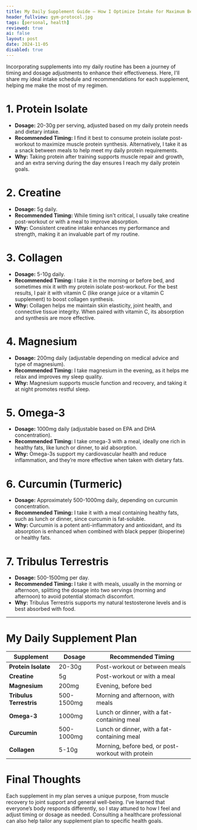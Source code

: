 ```yaml
---
title: My Daily Supplement Guide — How I Optimize Intake for Maximum Benefits
header_fullview: gym-protocol.jpg
tags: [personal, health]  
reviewed: true  
ai: false
layout: post
date: 2024-11-05
disabled: true
---
```

Incorporating supplements into my daily routine has been a journey of timing and dosage adjustments to enhance their effectiveness. Here, I'll share my ideal intake schedule and recommendations for each supplement, helping me make the most of my regimen.

# 1. **Protein Isolate**
- **Dosage:** 20-30g per serving, adjusted based on my daily protein needs and dietary intake.
- **Recommended Timing:** I find it best to consume protein isolate post-workout to maximize muscle protein synthesis. Alternatively, I take it as a snack between meals to help meet my daily protein requirements.
- **Why:** Taking protein after training supports muscle repair and growth, and an extra serving during the day ensures I reach my daily protein goals.

# 2. **Creatine**
- **Dosage:** 5g daily.
- **Recommended Timing:** While timing isn't critical, I usually take creatine post-workout or with a meal to improve absorption.
- **Why:** Consistent creatine intake enhances my performance and strength, making it an invaluable part of my routine.

# 3. **Collagen**
- **Dosage:** 5-10g daily.
- **Recommended Timing:** I take it in the morning or before bed, and sometimes mix it with my protein isolate post-workout. For the best results, I pair it with vitamin C (like orange juice or a vitamin C supplement) to boost collagen synthesis.
- **Why:** Collagen helps me maintain skin elasticity, joint health, and connective tissue integrity. When paired with vitamin C, its absorption and synthesis are more effective.

# 4. **Magnesium**
- **Dosage:** 200mg daily (adjustable depending on medical advice and type of magnesium).
- **Recommended Timing:** I take magnesium in the evening, as it helps me relax and improves my sleep quality.
- **Why:** Magnesium supports muscle function and recovery, and taking it at night promotes restful sleep.

# 5. **Omega-3**
- **Dosage:** 1000mg daily (adjustable based on EPA and DHA concentration).
- **Recommended Timing:** I take omega-3 with a meal, ideally one rich in healthy fats, like lunch or dinner, to aid absorption.
- **Why:** Omega-3s support my cardiovascular health and reduce inflammation, and they’re more effective when taken with dietary fats.

# 6. **Curcumin (Turmeric)**
- **Dosage:** Approximately 500-1000mg daily, depending on curcumin concentration.
- **Recommended Timing:** I take it with a meal containing healthy fats, such as lunch or dinner, since curcumin is fat-soluble.
- **Why:** Curcumin is a potent anti-inflammatory and antioxidant, and its absorption is enhanced when combined with black pepper (bioperine) or healthy fats.

# 7. **Tribulus Terrestris**
- **Dosage:** 500-1500mg per day.
- **Recommended Timing:** I take it with meals, usually in the morning or afternoon, splitting the dosage into two servings (morning and afternoon) to avoid potential stomach discomfort.
- **Why:** Tribulus Terrestris supports my natural testosterone levels and is best absorbed with food.

---

# My Daily Supplement Plan

| Supplement           | Dosage         | Recommended Timing                               |
|----------------------|----------------|--------------------------------------------------|
| **Protein Isolate**  | 20-30g         | Post-workout or between meals                    |
| **Creatine**         | 5g             | Post-workout or with a meal                      |
| **Magnesium**        | 200mg          | Evening, before bed                              |
| **Tribulus Terrestris** | 500-1500mg  | Morning and afternoon, with meals                |
| **Omega-3**          | 1000mg         | Lunch or dinner, with a fat-containing meal      |
| **Curcumin**         | 500-1000mg     | Lunch or dinner, with a fat-containing meal      |
| **Collagen**         | 5-10g          | Morning, before bed, or post-workout with protein|

# Final Thoughts
Each supplement in my plan serves a unique purpose, from muscle recovery to joint support and general well-being. I’ve learned that everyone’s body responds differently, so I stay attuned to how I feel and adjust timing or dosage as needed. Consulting a healthcare professional can also help tailor any supplement plan to specific health goals.
